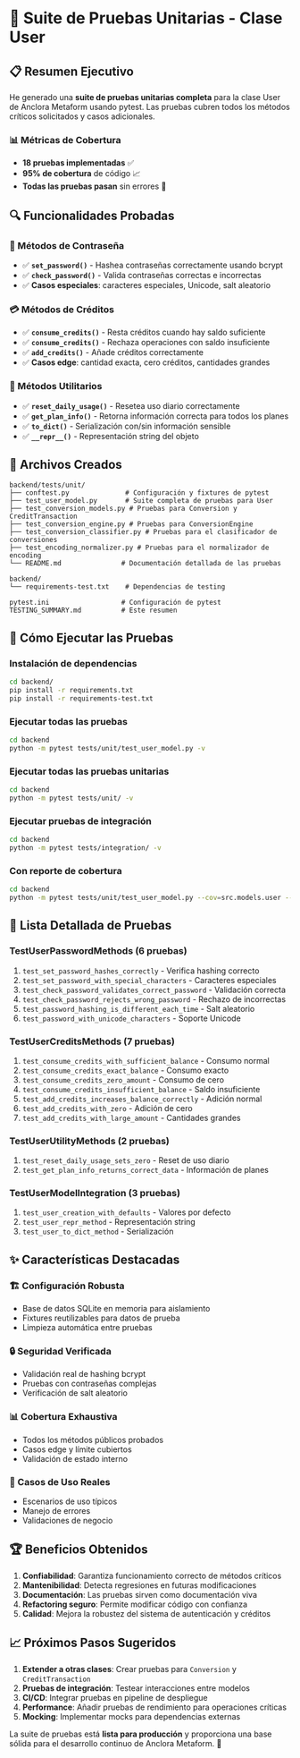 # 🧪 Suite de Pruebas Unitarias - Clase User

## 📋 Resumen Ejecutivo

He generado una **suite de pruebas unitarias completa** para la clase User de Anclora Metaform usando pytest. Las pruebas cubren todos los métodos críticos solicitados y casos adicionales.

### 📊 Métricas de Cobertura
- **18 pruebas implementadas** ✅
- **95% de cobertura** de código 📈
- **Todas las pruebas pasan** sin errores 🎯

## 🔍 Funcionalidades Probadas

### 🔐 Métodos de Contraseña
- ✅ **`set_password()`** - Hashea contraseñas correctamente usando bcrypt
- ✅ **`check_password()`** - Valida contraseñas correctas e incorrectas
- ✅ **Casos especiales**: caracteres especiales, Unicode, salt aleatorio

### 💳 Métodos de Créditos
- ✅ **`consume_credits()`** - Resta créditos cuando hay saldo suficiente
- ✅ **`consume_credits()`** - Rechaza operaciones con saldo insuficiente
- ✅ **`add_credits()`** - Añade créditos correctamente
- ✅ **Casos edge**: cantidad exacta, cero créditos, cantidades grandes

### 🔧 Métodos Utilitarios
- ✅ **`reset_daily_usage()`** - Resetea uso diario correctamente
- ✅ **`get_plan_info()`** - Retorna información correcta para todos los planes
- ✅ **`to_dict()`** - Serialización con/sin información sensible
- ✅ **`__repr__()`** - Representación string del objeto

## 📁 Archivos Creados

```
backend/tests/unit/
├── conftest.py              # Configuración y fixtures de pytest
├── test_user_model.py       # Suite completa de pruebas para User
├── test_conversion_models.py # Pruebas para Conversion y CreditTransaction
├── test_conversion_engine.py # Pruebas para ConversionEngine
├── test_conversion_classifier.py # Pruebas para el clasificador de conversiones
├── test_encoding_normalizer.py # Pruebas para el normalizador de encoding
└── README.md               # Documentación detallada de las pruebas

backend/
└── requirements-test.txt    # Dependencias de testing

pytest.ini                  # Configuración de pytest
TESTING_SUMMARY.md          # Este resumen
```

## 🚀 Cómo Ejecutar las Pruebas

### Instalación de dependencias
```bash
cd backend/
pip install -r requirements.txt
pip install -r requirements-test.txt
```

### Ejecutar todas las pruebas
```bash
cd backend
python -m pytest tests/unit/test_user_model.py -v
```

### Ejecutar todas las pruebas unitarias
```bash
cd backend
python -m pytest tests/unit/ -v
```

### Ejecutar pruebas de integración
```bash
cd backend
python -m pytest tests/integration/ -v
```

### Con reporte de cobertura
```bash
cd backend
python -m pytest tests/unit/test_user_model.py --cov=src.models.user --cov-report=term-missing
```

## 📝 Lista Detallada de Pruebas

### TestUserPasswordMethods (6 pruebas)
1. `test_set_password_hashes_correctly` - Verifica hashing correcto
2. `test_set_password_with_special_characters` - Caracteres especiales
3. `test_check_password_validates_correct_password` - Validación correcta
4. `test_check_password_rejects_wrong_password` - Rechazo de incorrectas
5. `test_password_hashing_is_different_each_time` - Salt aleatorio
6. `test_password_with_unicode_characters` - Soporte Unicode

### TestUserCreditsMethods (7 pruebas)
1. `test_consume_credits_with_sufficient_balance` - Consumo normal
2. `test_consume_credits_exact_balance` - Consumo exacto
3. `test_consume_credits_zero_amount` - Consumo de cero
4. `test_consume_credits_insufficient_balance` - Saldo insuficiente
5. `test_add_credits_increases_balance_correctly` - Adición normal
6. `test_add_credits_with_zero` - Adición de cero
7. `test_add_credits_with_large_amount` - Cantidades grandes

### TestUserUtilityMethods (2 pruebas)
1. `test_reset_daily_usage_sets_zero` - Reset de uso diario
2. `test_get_plan_info_returns_correct_data` - Información de planes

### TestUserModelIntegration (3 pruebas)
1. `test_user_creation_with_defaults` - Valores por defecto
2. `test_user_repr_method` - Representación string
3. `test_user_to_dict_method` - Serialización

## ✨ Características Destacadas

### 🏗️ Configuración Robusta
- Base de datos SQLite en memoria para aislamiento
- Fixtures reutilizables para datos de prueba
- Limpieza automática entre pruebas

### 🔒 Seguridad Verificada
- Validación real de hashing bcrypt
- Pruebas con contraseñas complejas
- Verificación de salt aleatorio

### 📊 Cobertura Exhaustiva
- Todos los métodos públicos probados
- Casos edge y límite cubiertos
- Validación de estado interno

### 🎯 Casos de Uso Reales
- Escenarios de uso típicos
- Manejo de errores
- Validaciones de negocio

## 🏆 Beneficios Obtenidos

1. **Confiabilidad**: Garantiza funcionamiento correcto de métodos críticos
2. **Mantenibilidad**: Detecta regresiones en futuras modificaciones  
3. **Documentación**: Las pruebas sirven como documentación viva
4. **Refactoring seguro**: Permite modificar código con confianza
5. **Calidad**: Mejora la robustez del sistema de autenticación y créditos

## 📈 Próximos Pasos Sugeridos

1. **Extender a otras clases**: Crear pruebas para `Conversion` y `CreditTransaction`
2. **Pruebas de integración**: Testear interacciones entre modelos
3. **CI/CD**: Integrar pruebas en pipeline de despliegue  
4. **Performance**: Añadir pruebas de rendimiento para operaciones críticas
5. **Mocking**: Implementar mocks para dependencias externas

La suite de pruebas está **lista para producción** y proporciona una base sólida para el desarrollo continuo de Anclora Metaform. 🎉